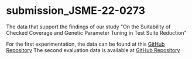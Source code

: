 # submission_JSME-22-0273
The data that support the findings of our study "On the Suitability of Checked Coverage and Genetic Parameter Tuning in Test Suite Reduction"

For the first experimentation, the data can be found at this [GitHub Repository](https://github.com/Lms24/Master-Thesis-Benchmarks) 
The second evaluation data is available at [GitHub Repository](https://github.com/ThomasSterner/JSR---GA---Analysis) 
